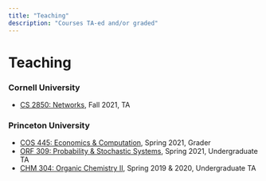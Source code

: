 ```yaml
---
title: "Teaching"
description: "Courses TA-ed and/or graded"
---
```


# Teaching

### Cornell University
- [CS 2850: Networks](https://www.cs.cornell.edu/courses/cs2850/2021fa/), Fall 2021, TA

### Princeton University
- [COS 445: Economics & Computation](https://www.cs.princeton.edu/~smattw/Teaching/cos445sp21.htm), Spring 2021, Grader
- [ORF 309: Probability & Stochastic Systems](https://web.math.princeton.edu/~rvan/ORF309.pdf), Spring 2021, Undergraduate TA
- [CHM 304: Organic Chemistry II](https://registrar.princeton.edu/course-offerings/course-details?term=1204&courseid=000988), Spring 2019 & 2020, Undergraduate TA